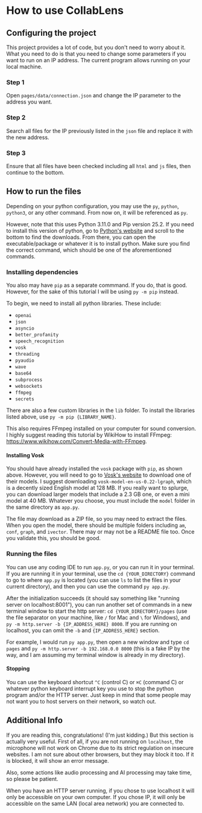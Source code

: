# How to use CollabLens

## Configuring the project

This project provides a lot of code, but you don't need to worry about it. What you  need to do is that you need to change some parameters if you want to run on an IP address. The current program allows running on your local machine.

### Step 1

Open `pages/data/connection.json` and change the IP parameter to the address you want.

### Step 2

Search all files for the IP previously listed in the `json` file and replace it with the new address.

### Step 3

Ensure that all files have been checked including all `html` and `js` files, then continue to the bottom.

## How to run the files

Depending on your python configuration, you may use the `py`, `python`, `python3`, or any other command. From now on, it will be referenced as `py`.

However, note that this uses Python 3.11.0 and Pip version 25.2. If you need to install this version of python, go to [Python's website](https://www.python.org/downloads/release/python-3110/) and scroll to the bottom to find the downloads. From there, you can open the executable/package or whatever it is to install python. Make sure you find the correct command, which should be one of the aforementioned commands.

### Installing dependencies

You also may have `pip` as a separate commmand. If you do, that is good. However, for the sake of this tutorial I will be using `py -m pip` instead.

To begin, we need to install all python libraries. These include:

- `openai`
- `json`
- `asyncio`
- `better_profanity`
- `speech_recognition`
- `vosk`
- `threading`
- `pyaudio`
- `wave`
- `base64`
- `subprocess`
- `websockets`
- `ffmpeg`
- `secrets`

There are also a few custom libraries in the `lib` folder. To install the libraries listed above, use `py -m pip {LIBRARY_NAME}`.

This also requires FFmpeg installed on your computer for sound conversion. I highly suggest reading this tutorial by WikiHow to install FFmpeg: <https://www.wikihow.com/Convert-Media-with-FFmpeg>.

#### Installing Vosk

You should have already installed the `vosk` package with `pip`, as shown above. However, you will need to go to [Vosk's website](https://alphacephei.com/vosk/models) to download one of their models. I suggest downloading `vosk-model-en-us-0.22-lgraph`, which is a decently sized English model at 128 MB. If you really want to splurge, you can download larger models that include a 2.3 GB one, or even a mini model at 40 MB. Whatever you choose, you must include the `model` folder in the same directory as `app.py`.

The file may download as a ZIP file, so you may need to extract the files. When you open the model, there should be multiple folders including `am`, `conf`, `graph`, and `ivector`. There may or may not be a README file too. Once you validate this, you should be good.

### Running the files

You can use any coding IDE to run `app.py`, or you can run it in your terminal. If you are running it in your terminal, use the `cd {YOUR_DIRECTORY}` command to go to where `app.py` is located (you can use `ls` to list the files in your current directory), and then you can use the command `py app.py`.

After the initialization succeeds (it should say something like "running server on localhost:8001"), you can run another set of commands in a new terminal window to start the http server: `cd {YOUR_DIRECTORY}/pages` (use the file separator on your machine, like `/` for Mac and `\` for Windows), and `py -m http.server -b {IP_ADDRESS_HERE} 8000`. If you are running on localhost, you can omit the `-b` and `{IP_ADDRESS_HERE}` section.

For example, I would run `py app.py`, then open a new window and type `cd pages` and `py -m http.server -b 192.168.0.0 8000` (this is a fake IP by the way, and I am assuming my terminal window is already in my directory).

#### Stopping

You can use the keyboard shortcut `^C` (control C) or `⌘C` (command C) or whatever python keyboard interrupt key you use to stop the python program and/or the HTTP server. Just keep in mind that some people may not want you to host servers on their network, so watch out.

## Additional Info

If you are reading this, congratulations! (I'm just kidding.) But this section is actually very useful. First of all, if you are not running on `localhost`, the microphone will not work on Chrome due to its strict regulation on insecure websites. I am not sure about other browsers, but they may block it too. If it is blocked, it will show an error message.

Also, some actions like audio processing and AI processing may take time, so please be patient.

When you have an HTTP server running, if you chose to use localhost it will only be accessible on your own computer. If you chose IP, it will only be accessible on the same LAN (local area network) you are connected to.
